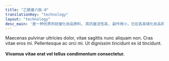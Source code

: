 ```yaml
---
title: "乙酰基六肽-8"
translationKey: "technology"
layout: "technology"
desc_main: '是一种优质的祛皱化妆品原料, 其抗皱活性高, 副作用小，已在各高端化妆品系列中应用。它能局部阻断神经传递肌肉收缩讯息，影响皮囊神经传导，使脸部肌肉放松，达到平抚动态纹、静态纹及细纹；有效重新组织胶原弹力，可以增加弹力蛋白的活性，使脸部线条放松，皱纹抚平改善松弛。可用于化妆品内，作为抗皱成分，且效果极佳。'
---
```


Maecenas pulvinar ultricies dolor, vitae sagittis nunc aliquam non. Cras vitae eros mi. Pellentesque ac orci mi. Ut dignissim tincidunt ex id tincidunt.
<br><br>
**Vivamus vitae erat vel tellus condimentum consectetur.**